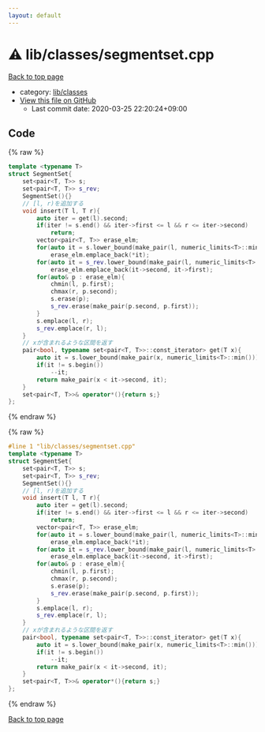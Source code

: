 ```yaml
---
layout: default
---
```


<!-- mathjax config similar to math.stackexchange -->
<script type="text/javascript" async
  src="https://cdnjs.cloudflare.com/ajax/libs/mathjax/2.7.5/MathJax.js?config=TeX-MML-AM_CHTML">
</script>
<script type="text/x-mathjax-config">
  MathJax.Hub.Config({
    TeX: { equationNumbers: { autoNumber: "AMS" }},
    tex2jax: {
      inlineMath: [ ['$','$'] ],
      processEscapes: true
    },
    "HTML-CSS": { matchFontHeight: false },
    displayAlign: "left",
    displayIndent: "2em"
  });
</script>

<script type="text/javascript" src="https://cdnjs.cloudflare.com/ajax/libs/jquery/3.4.1/jquery.min.js"></script>
<script src="https://cdn.jsdelivr.net/npm/jquery-balloon-js@1.1.2/jquery.balloon.min.js" integrity="sha256-ZEYs9VrgAeNuPvs15E39OsyOJaIkXEEt10fzxJ20+2I=" crossorigin="anonymous"></script>
<script type="text/javascript" src="../../../assets/js/copy-button.js"></script>
<link rel="stylesheet" href="../../../assets/css/copy-button.css" />


# :warning: lib/classes/segmentset.cpp

<a href="../../../index.html">Back to top page</a>

* category: <a href="../../../index.html#1a2816715ae26fbd9c4a8d3f916105a3">lib/classes</a>
* <a href="{{ site.github.repository_url }}/blob/master/lib/classes/segmentset.cpp">View this file on GitHub</a>
    - Last commit date: 2020-03-25 22:20:24+09:00




## Code

<a id="unbundled"></a>
{% raw %}
```cpp
template <typename T>
struct SegmentSet{
    set<pair<T, T>> s;
    set<pair<T, T>> s_rev;
    SegmentSet(){}
    // [l, r)を追加する
    void insert(T l, T r){
        auto iter = get(l).second;
        if(iter != s.end() && iter->first <= l && r <= iter->second)
            return;
        vector<pair<T, T>> erase_elm;
        for(auto it = s.lower_bound(make_pair(l, numeric_limits<T>::min())); it != s.end() && it->first <= r; ++it)
            erase_elm.emplace_back(*it);
        for(auto it = s_rev.lower_bound(make_pair(l, numeric_limits<T>::min())); it != s_rev.end() && it->first <= r; ++it)
            erase_elm.emplace_back(it->second, it->first);
        for(auto& p : erase_elm){
            chmin(l, p.first);
            chmax(r, p.second);
            s.erase(p);
            s_rev.erase(make_pair(p.second, p.first));
        }
        s.emplace(l, r);
        s_rev.emplace(r, l);
    }
    // xが含まれるような区間を返す
    pair<bool, typename set<pair<T, T>>::const_iterator> get(T x){
        auto it = s.lower_bound(make_pair(x, numeric_limits<T>::min()));
        if(it != s.begin())
            --it;
        return make_pair(x < it->second, it);
    }
    set<pair<T, T>>& operator*(){return s;}
};


```
{% endraw %}

<a id="bundled"></a>
{% raw %}
```cpp
#line 1 "lib/classes/segmentset.cpp"
template <typename T>
struct SegmentSet{
    set<pair<T, T>> s;
    set<pair<T, T>> s_rev;
    SegmentSet(){}
    // [l, r)を追加する
    void insert(T l, T r){
        auto iter = get(l).second;
        if(iter != s.end() && iter->first <= l && r <= iter->second)
            return;
        vector<pair<T, T>> erase_elm;
        for(auto it = s.lower_bound(make_pair(l, numeric_limits<T>::min())); it != s.end() && it->first <= r; ++it)
            erase_elm.emplace_back(*it);
        for(auto it = s_rev.lower_bound(make_pair(l, numeric_limits<T>::min())); it != s_rev.end() && it->first <= r; ++it)
            erase_elm.emplace_back(it->second, it->first);
        for(auto& p : erase_elm){
            chmin(l, p.first);
            chmax(r, p.second);
            s.erase(p);
            s_rev.erase(make_pair(p.second, p.first));
        }
        s.emplace(l, r);
        s_rev.emplace(r, l);
    }
    // xが含まれるような区間を返す
    pair<bool, typename set<pair<T, T>>::const_iterator> get(T x){
        auto it = s.lower_bound(make_pair(x, numeric_limits<T>::min()));
        if(it != s.begin())
            --it;
        return make_pair(x < it->second, it);
    }
    set<pair<T, T>>& operator*(){return s;}
};


```
{% endraw %}

<a href="../../../index.html">Back to top page</a>

